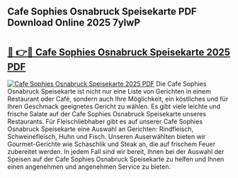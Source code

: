 ## Cafe Sophies Osnabruck Speisekarte PDF Download Online 2025 7ylwP

# <h2><a href="http://gc6fbs.nevu.top/?p=Cafe+Sophies+Osnabruck+Speisekarte">🔗 👉🔴 Cafe Sophies Osnabruck Speisekarte 2025 PDF</a></h2>

[![Cafe Sophies Osnabruck Speisekarte 2025 PDF](https://i.imgur.com/dBaPXMq.png)](http://gc6fbs.nevu.top/?p=Cafe+Sophies+Osnabruck+Speisekarte)
Die Cafe Sophies Osnabruck Speisekarte ist nicht nur eine Liste von Gerichten in einem Restaurant oder Café, sondern auch Ihre Möglichkeit, ein köstliches und für Ihren Geschmack geeignetes Gericht zu wählen. Es gibt viele leichte und frische Salate auf der Cafe Sophies Osnabruck Speisekarte unseres Restaurants. Für Fleischliebhaber gibt es auf unserer Cafe Sophies Osnabruck Speisekarte eine Auswahl an Gerichten: Rindfleisch, Schweinefleisch, Huhn und Fisch. Unseren Auserwählten bieten wir Gourmet-Gerichte wie Schaschlik und Steak an, die auf frischem Feuer zubereitet werden. In jedem Fall sind wir bereit, Ihnen bei der Auswahl der Speisen auf der Cafe Sophies Osnabruck Speisekarte zu helfen und Ihnen einen angenehmen und angenehmen Service zu bieten.
